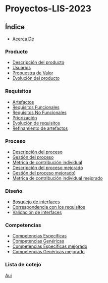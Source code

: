 # Proyectos-LIS-2023

## Índice
- [Acerca De](https://github.com/Laimlobering/Proyectos-LIS-2023/blob/Primera_entrega/Acerca_de.md)
### Producto
- [Descripción del producto](https://github.com/Laimlobering/Proyectos-LIS-2023/blob/499b7dd4a2f4b7cfb613c44b75bad7fc764715d8/Producto/Descripci%C3%B3n%20de%20producto.md)
- [Usuarios](https://github.com/Laimlobering/Proyectos-LIS-2023/blob/Primera_entrega/Producto/Usuarios.md)
- [Propuestra de Valor](https://github.com/Laimlobering/Proyectos-LIS-2023/blob/Primera_entrega/Producto/Propuesta%20de%20valor.md)
- [Evolución del producto](https://github.com/Laimlobering/Proyectos-LIS-2023/blob/Segunda_entrega/Producto%20(Mejorado)/Evoluci%C3%B3n%20del%20prodcuto.md)
  
### Requisitos
- [Artefactos](https://github.com/Laimlobering/Proyectos-LIS-2023/blob/c96b2b9326be5217ecd8a95a323d7f67be53c948/Requisitos/Artefactos.md)
- [Requisitos Funcionales](https://github.com/Laimlobering/Proyectos-LIS-2023/blob/b1dc616d2b21c72bc3d1bfc936ac175e3bcb9238/Requisitos/Requisitos%20funcionales.md)
- [Requisitos No Funcionales](https://github.com/Laimlobering/Proyectos-LIS-2023/blob/a4f0d36e57a0df0553c5dd08eb3004c1a1b8af46/Requisitos/Requisitos%20no%20funcionales.md)
- [Priorización](https://github.com/Laimlobering/Proyectos-LIS-2023/blob/90aaadfb575cf19ec13ec8e26957972c15452e62/Requisitos/Priorizaci%C3%B3n.md)
- [Evolución de requisitos](https://github.com/Laimlobering/Proyectos-LIS-2023/blob/Segunda_entrega/Requisitos%20(Mejorado)/Evoluci%C3%B3n%20de%20requisitos.md)
- [Refinamiento de artefactos](https://github.com/Laimlobering/Proyectos-LIS-2023/blob/Segunda_entrega/Requisitos%20(Mejorado)/Refinamiento%20de%20artefactos)
### Proceso
- [Descripción del proceso](https://github.com/Laimlobering/Proyectos-LIS-2023/blob/Primera_entrega/Proceso/Descripci%C3%B3n%20del%20proceso.md)
- [Gestión del proceso](https://github.com/Laimlobering/Proyectos-LIS-2023/blob/Primera_entrega/Proceso/Gesti%C3%B3n%20del%20proceso.md)
- [Métrica de contribución individual](https://github.com/Laimlobering/Proyectos-LIS-2023/blob/Primera_entrega/Proceso/M%C3%A9trica%20de%20contribuci%C3%B3n%20individual.md)
- [Descripción del proceso mejorado](https://github.com/Laimlobering/Proyectos-LIS-2023/blob/Segunda_entrega/Proceso%20(Mejorado)/Descripci%C3%B3n%20del%20Proceso.md)
- [Gestión del proceso mejorado](https://github.com/Laimlobering/Proyectos-LIS-2023/blob/Segunda_entrega/Proceso%20(Mejorado)/Gesti%C3%B3n%20del%20Proceso.md))
- [Metrica de contribución individual mejorado](https://github.com/Laimlobering/Proyectos-LIS-2023/blob/Segunda_entrega/Proceso%20(Mejorado)/M%C3%A9trica%20de%20Contribuci%C3%B3n%20Individual.md)
### Diseño
- [Bosquejo de interfaces](https://github.com/Laimlobering/Proyectos-LIS-2023/blob/Segunda_entrega/Dise%C3%B1o%20(Mejorado)/Bosquejos%20de%20interfaces.md)
- [Correspondencia con los requisitos](https://github.com/Laimlobering/Proyectos-LIS-2023/blob/Segunda_entrega/Dise%C3%B1o%20(Mejorado)/Correspondencia%20con%20los%20requisitos.md)
- [Validación de interfaces](https://github.com/Laimlobering/Proyectos-LIS-2023/blob/Segunda_entrega/Dise%C3%B1o%20(Mejorado)/Validaci%C3%B3n%20de%20interfaces.md)
### Competencias
- [Competencias Específicas](https://github.com/Laimlobering/Proyectos-LIS-2023/blob/Primera_entrega/Competencias/Competencias%20Espec%C3%ADficas.md)
- [Competencias Genéricas](https://github.com/Laimlobering/Proyectos-LIS-2023/blob/Primera_entrega/Competencias/Competencias%20Gen%C3%A9ricas.md)
- [Competencias Específicas mejorado](https://github.com/Laimlobering/Proyectos-LIS-2023/blob/Segunda_entrega/Competencias%20(Mejorado)/Competencias%20espec%C3%ADficas.md)
- [Competencias Genéricas mejorado](https://github.com/Laimlobering/Proyectos-LIS-2023/blob/Segunda_entrega/Competencias%20(Mejorado)/Competencias%20gen%C3%A9ricas.md)

### Lista de cotejo
[Aui](https://alumnosuady-my.sharepoint.com/:x:/g/personal/a20203722_alumnos_uady_mx/ERyIzgFMa3ROga48IKQCmcsBgScRgO1BteQA-SsnNBqeMg?e=RT4NLK)

